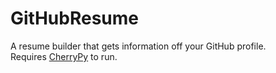 # GitHubResume
A resume builder that gets information off your GitHub profile.<br>
Requires <a href="http://cherrypy.org/">CherryPy</a> to run.
